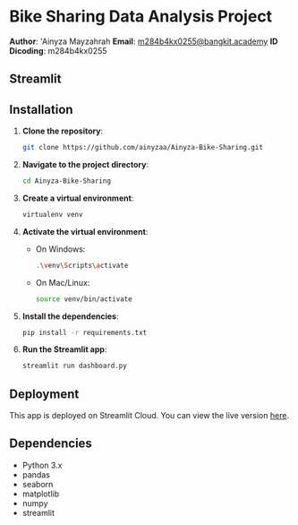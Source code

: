 # Bike Sharing Data Analysis Project

**Author**: 'Ainyza Mayzahrah
**Email**: m284b4kx0255@bangkit.academy
**ID Dicoding**: m284b4kx0255

## Streamlit




## Installation

1. **Clone the repository**:

   ```bash
   git clone https://github.com/ainyzaa/Ainyza-Bike-Sharing.git
   ```

2. **Navigate to the project directory**:

   ```bash
   cd Ainyza-Bike-Sharing
   ```

3. **Create a virtual environment**:

   ```bash
   virtualenv venv
   ```

4. **Activate the virtual environment**:

   - On Windows:
     ```bash
     .\venv\Scripts\activate
     ```
   - On Mac/Linux:
     ```bash
     source venv/bin/activate
     ```

5. **Install the dependencies**:

   ```bash
   pip install -r requirements.txt
   ```

6. **Run the Streamlit app**:
   ```bash
   streamlit run dashboard.py
   ```

## Deployment

This app is deployed on Streamlit Cloud. You can view the live version [here](https://richalfajril-dicoding.streamlit.app/).

## Dependencies

- Python 3.x
- pandas
- seaborn
- matplotlib
- numpy
- streamlit

